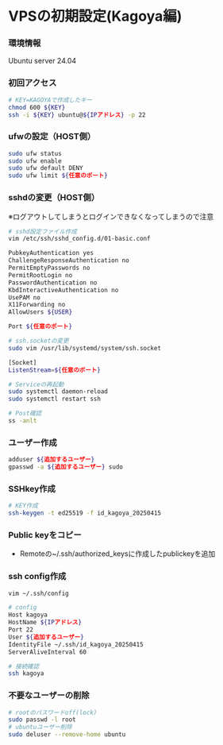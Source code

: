 # VPSの初期設定(Kagoya編)

### 環境情報
Ubuntu server 24.04

### 初回アクセス
```bash
# KEY=KAGOYAで作成したキー
chmod 600 ${KEY} 
ssh -i ${KEY} ubuntu@${IPアドレス} -p 22
```

### ufwの設定（HOST側）
```bash
sudo ufw status
sudo ufw enable
sudo ufw default DENY
sudo ufw limit ${任意のポート}
```


### sshdの変更（HOST側）
※ログアウトしてしまうとログインできなくなってしまうので注意
```bash
# sshd設定ファイル作成
vim /etc/ssh/sshd_config.d/01-basic.conf

PubkeyAuthentication yes
ChallengeResponseAuthentication no
PermitEmptyPasswords no
PermitRootLogin no
PasswordAuthentication no
KbdInteractiveAuthentication no
UsePAM no
X11Forwarding no
AllowUsers ${USER}

Port ${任意のポート}

# ssh.socketの変更
sudo vim /usr/lib/systemd/system/ssh.socket

[Socket]
ListenStream=${任意のポート}

# Serviceの再起動
sudo systemctl daemon-reload
sudo systemctl restart ssh

# Post確認
ss -anlt

```

### ユーザー作成
```bash
adduser ${追加するユーザー}
gpasswd -a ${追加するユーザー} sudo
```

### SSHkey作成

```bash
# KEY作成
ssh-keygen -t ed25519 -f id_kagoya_20250415
```

### Public keyをコピー
- Remoteの~/.ssh/authorized_keysに作成したpublickeyを追加

### ssh config作成
```bash
vim ~/.ssh/config

# config
Host kagoya
HostName ${IPアドレス}
Port 22
User ${追加するユーザー}
IdentityFile ~/.ssh/id_kagoya_20250415
ServerAliveInterval 60

# 接続確認
ssh kagoya
```


### 不要なユーザーの削除
```bash
# rootのパスワードoff(lock)
sudo passwd -l root
# ubuntuユーザー削除
sudo deluser --remove-home ubuntu
```